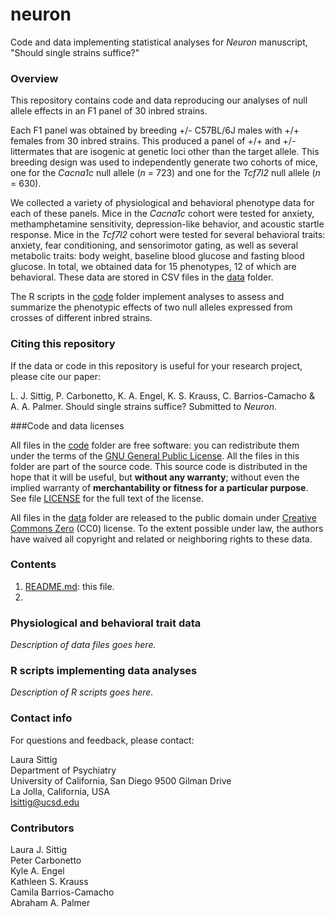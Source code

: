 # neuron

Code and data implementing statistical analyses for *Neuron*
manuscript, "Should single strains suffice?"

### Overview

This repository contains code and data reproducing our analyses of
null allele effects in an F1 panel of 30 inbred strains.

Each F1 panel was obtained by breeding +/- C57BL/6J males with +/+
females from 30 inbred strains. This produced a panel of +/+ and +/-
littermates that are isogenic at genetic loci other than the target
allele. This breeding design was used to independently generate two
cohorts of mice, one for the *Cacna1c* null allele (*n* = 723) and one
for the *Tcf7l2* null allele (*n* = 630).

We collected a variety of physiological and behavioral phenotype data
for each of these panels. Mice in the *Cacna1c* cohort were tested for
anxiety, methamphetamine sensitivity, depression-like behavior, and
acoustic startle response. Mice in the *Tcf7l2* cohort were tested for
several behavioral traits: anxiety, fear conditioning, and
sensorimotor gating, as well as several metabolic traits: body weight,
baseline blood glucose and fasting blood glucose. In total, we
obtained data for 15 phenotypes, 12 of which are behavioral. These
data are stored in CSV files in the [data](data) folder.

The R scripts in the [code](code) folder implement analyses to assess
and summarize the phenotypic effects of two null alleles expressed
from crosses of different inbred strains.

### Citing this repository

If the data or code in this repository is useful for your research
project, please cite our paper:

L. J. Sittig, P. Carbonetto, K. A. Engel, K. S. Krauss, C.
Barrios-Camacho & A. A. Palmer. Should single strains suffice?
Submitted to *Neuron*.

###Code and data licenses

All files in the [code](code) folder are free software: you can
redistribute them under the terms of the
[GNU General Public License](http://www.gnu.org/licenses/gpl.html). All
the files in this folder are part of the source code. This source code
is distributed in the hope that it will be useful, but **without any
warranty**; without even the implied warranty of **merchantability or
fitness for a particular purpose**. See file [LICENSE](code/LICENSE)
for the full text of the license.

All files in the [data](data) folder are released to the public domain
under
[Creative Commons Zero](http://creativecommons.org/publicdomain/zero)
(CC0) license. To the extent possible under law, the authors have
waived all copyright and related or neighboring rights to these data.

### Contents

1. [README.md](README.md): this file.
2. 

### Physiological and behavioral trait data

*Description of data files goes here.*

### R scripts implementing data analyses

*Description of R scripts goes here.*

### Contact info

For questions and feedback, please contact:

Laura Sittig<br>
Department of Psychiatry<br>
University of California, San Diego
9500 Gilman Drive<br>
La Jolla, California, USA<br>
lsittig@ucsd.edu

### Contributors

Laura J. Sittig<br>
Peter Carbonetto<br>
Kyle A. Engel<br>
Kathleen S. Krauss<br>
Camila Barrios-Camacho<br>
Abraham A. Palmer

